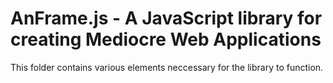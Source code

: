 # AnFrame.js - A JavaScript library for creating Mediocre Web Applications

This folder contains various elements neccessary for the library to function.

